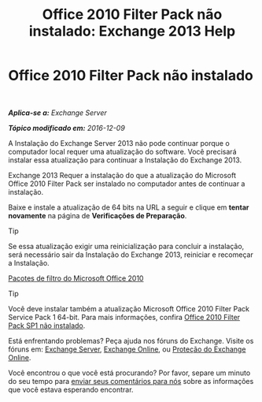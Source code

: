 ﻿---
title: 'Office 2010 Filter Pack não instalado: Exchange 2013 Help'
TOCTitle: Office 2010 Filter Pack não instalado
ms:assetid: 6a09ac9e-67a6-44db-94f0-aa8c89e94468
ms:mtpsurl: https://technet.microsoft.com/pt-br/library/ms.exch.setupreadiness.msfilterpackv2notinstalled(v=EXCHG.150)
ms:contentKeyID: 50485876
ms.date: 05/22/2018
mtps_version: v=EXCHG.150
ms.translationtype: MT
---

# Office 2010 Filter Pack não instalado

 

_**Aplica-se a:** Exchange Server_

_**Tópico modificado em:** 2016-12-09_

A Instalação do Exchange Server 2013 não pode continuar porque o computador local requer uma atualização do software. Você precisará instalar essa atualização para continuar a Instalação do Exchange 2013.

Exchange 2013 Requer a instalação do que a atualização do Microsoft Office 2010 Filter Pack ser instalado no computador antes de continuar a instalação.

Baixe e instale a atualização de 64 bits na URL a seguir e clique em **tentar novamente** na página de **Verificações de Preparação**.


> [!TIP]
> Se essa atualização exigir uma reinicialização para concluir a instalação, será necessário sair da Instalação do Exchange 2013, reiniciar e recomeçar a Instalação.



[Pacotes de filtro do Microsoft Office 2010](https://go.microsoft.com/fwlink/p/?linkid=191548)


> [!TIP]
> Você deve instalar também a atualização Microsoft Office 2010 Filter Pack Service Pack 1 64-bit. Para mais informações, confira <A href="office-2010-filter-pack-sp1-not-installed-exchange-2013-help.md">Office 2010 Filter Pack SP1 não instalado</A>.



Está enfrentando problemas? Peça ajuda nos fóruns do Exchange. Visite os fóruns em: [Exchange Server](https://go.microsoft.com/fwlink/p/?linkid=60612), [Exchange Online](https://go.microsoft.com/fwlink/p/?linkid=267542), ou [Proteção do Exchange Online](https://go.microsoft.com/fwlink/p/?linkid=285351).

Você encontrou o que você está procurando? Por favor, separe um minuto do seu tempo para [enviar seus comentários para nós](mailto:exsetuphelpfeedback@microsoft.com?subject=exchange%202013%20setup%20help%20feedback) sobre as informações que você estava esperando encontrar.

